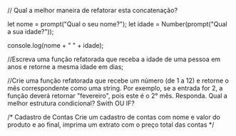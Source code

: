 // Qual a melhor maneira de refatorar esta concatenação?

let nome = prompt("Qual o seu nome?");
let idade = Number(prompt("Qual a sua idade?"));

console.log(nome + " " + idade);

//Escreva uma função refatorada que receba a idade de uma pessoa em anos e retorne a mesma idade em dias;

//Crie uma função refatorada que recebe um número (de 1 a 12 e retorne o mês correspondente como uma string. Por exemplo, se a entrada for 2, a função deverá retornar "fevereiro", pois este é o 2° mês. Responda. Qual a melhor estrutura condicional? Swith OU IF?

/* Cadastro de Contas
Crie um cadastro de contas com nome e valor do produto e ao final, imprima um extrato com o preço total das contas */
